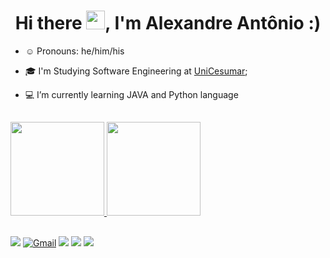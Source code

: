 <h1 align="center">Hi there <img src="https://raw.githubusercontent.com/kaueMarques/kaueMarques/master/hi.gif" width="30px">, I'm Alexandre Antônio :) </h1>


- ☺️ Pronouns: he/him/his
- 🎓 I'm Studying Software Engineering at [UniCesumar](https://www.unicesumar.edu.br/home/);
- 💻 I’m currently learning JAVA and Python language

   ##

 <div>
  <a href="https://github.com/alexandrexaw">
  <img height="150em" src="https://github-readme-stats.vercel.app/api?username=alexandrexaw&show_icons=true&theme=tokyonight&include_all_commits=true&count_private=true"/>
  <img height="150em" src="https://github-readme-stats.vercel.app/api/top-langs/?username=alexandrexaw&layout=compact&langs_count=7&theme=tokyonight"/>
</div>
 
   ##
 
<div>
    <a href="https://www.linkedin.com/in/alexandre-alvino-aba80a41/" target="_blank"><img src="https://img.shields.io/badge/-LinkedIn-%230077B5?style=for-the-badge&logo=linkedin&logoColor=white" target="_blank"></a>
    <a href="mailto:alexandre.aapa@gmail.com"><img src="https://img.shields.io/badge/Gmail-D14836?style=for-the-badge&logo=gmail&logoColor=white" alt="Gmail"></a>
    <a href="https://www.instagram.com/alexandrexaw/" target="_blank"><img src="https://img.shields.io/badge/Instagram-E4405F?style=for-the-badge&logo=instagram&logoColor=white" target="_blank"></a>
   <a href="https://www.facebook.com/Alexandrexawaapa/" target="_blank"><img src="https://img.shields.io/badge/Facebook-1877F2?style=for-the-badge&logo=facebook&logoColor=white" target="_blank"></a>
    <a href="https://twitter.com/Alexandrexaw" target="_blank"><img src="https://img.shields.io/badge/Twitter-1DA1F2?style=for-the-badge&logo=twitter&logoColor=white" target="_blank"></a>
</div>
